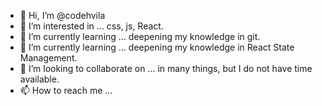 - 👋 Hi, I’m @codehvila
- 👀 I’m interested in ... css, js, React.
- 🌱 I’m currently learning ... deepening my knowledge in git.
- 💎 I’m currently learning ... deepening my knowledge in React State Management.
- 💞️ I’m looking to collaborate on ... in many things, but I do not have time available.
- 📫 How to reach me ... 

<!---
codehvila/codehvila is a ✨ special ✨ repository because its `README.md` (this file) appears on your GitHub profile.
You can click the Preview link to take a look at your changes.
--->
